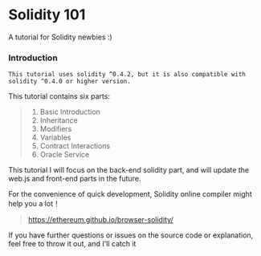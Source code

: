 # Solidity 101
A tutorial for Solidity newbies :)

### Introduction
`This tutorial uses solidity ^0.4.2, but it is also compatible with solidity ^0.4.0 or higher version.`


This tutorial contains six parts:
> 1. Basic Introduction
> 2. Inheritance
> 3. Modifiers
> 4. Variables
> 5. Contract Interactions
> 6. Oracle Service

This tutorial I will focus on the back-end solidity part, and will update the web.js and front-end parts in the future.

For the convenience of quick development, Solidity online compiler might help you a lot！
> https://ethereum.github.io/browser-solidity/

If you have further questions or issues on the source code or explanation, feel free to throw it out, and I'll catch it
